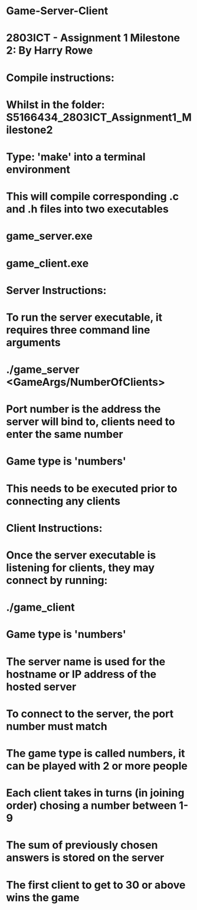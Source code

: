# Game-Server-Client

# 2803ICT - Assignment 1 Milestone 2: By Harry Rowe

# Compile instructions:
# Whilst in the folder: S5166434_2803ICT_Assignment1_Milestone2
# Type: 'make' into a terminal environment
# This will compile corresponding .c and .h files into two executables 
# game_server.exe
# game_client.exe

# Server Instructions:
# To run the server executable, it requires three command line arguments
# ./game_server <PortNumber> <GameType> <GameArgs/NumberOfClients> 
# Port number is the address the server will bind to, clients need to enter the same number
# Game type is 'numbers'
# This needs to be executed prior to connecting any clients

# Client Instructions:
# Once the server executable is listening for clients, they may connect by running:
# ./game_client <GameType> <ServerName> <PortNumber>
# Game type is 'numbers'
# The server name is used for the hostname or IP address of the hosted server
# To connect to the server, the port number must match

# The game type is called numbers, it can be played with 2 or more people
# Each client takes in turns (in joining order) chosing a number between 1-9
# The sum of previously chosen answers is stored on the server
# The first client to get to 30 or above wins the game
